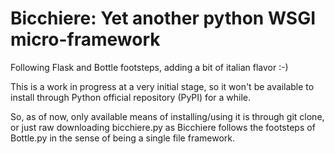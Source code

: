 
# Bicchiere: Yet another python WSGI micro-framework

Following Flask and Bottle footsteps, adding a bit of italian flavor :-)

This is a work in progress at a very initial stage, so it won't be available to install through Python official repository (PyPI) for a while.

So, as of now, only available means of installing/using it is through git clone, or just raw downloading bicchiere.py as Bicchiere follows the footsteps of Bottle.py in the sense of being a single file framework.


